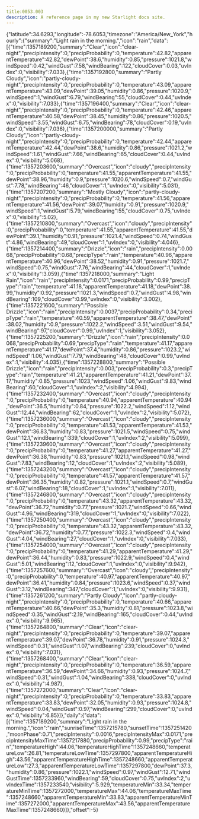 ```yaml
---
title:0053.003
description: A reference page in my new Starlight docs site.
---
```

{"latitude":34.6293,"longitude":-78.6053,"timezone":"America/New_York","hourly":{"summary":"Light rain in the morning.","icon":"rain","data":[{"time":1357189200,"summary":"Clear","icon":"clear-night","precipIntensity":0,"precipProbability":0,"temperature":42.82,"apparentTemperature":42.82,"dewPoint":38.6,"humidity":0.85,"pressure":1021.8,"windSpeed":0.42,"windGust":7.58,"windBearing":122,"cloudCover":0.03,"uvIndex":0,"visibility":7.033},{"time":1357192800,"summary":"Partly Cloudy","icon":"partly-cloudy-night","precipIntensity":0,"precipProbability":0,"temperature":43.09,"apparentTemperature":43.09,"dewPoint":39.05,"humidity":0.86,"pressure":1020.9,"windSpeed":1,"windGust":6.79,"windBearing":55,"cloudCover":0.44,"uvIndex":0,"visibility":7.033},{"time":1357196400,"summary":"Clear","icon":"clear-night","precipIntensity":0,"precipProbability":0,"temperature":42.46,"apparentTemperature":40.58,"dewPoint":38.45,"humidity":0.86,"pressure":1020.5,"windSpeed":3.55,"windGust":6.75,"windBearing":78,"cloudCover":0.19,"uvIndex":0,"visibility":7.036},{"time":1357200000,"summary":"Partly Cloudy","icon":"partly-cloudy-night","precipIntensity":0,"precipProbability":0,"temperature":42.44,"apparentTemperature":42.44,"dewPoint":38.6,"humidity":0.86,"pressure":1021.2,"windSpeed":1.61,"windGust":7.66,"windBearing":65,"cloudCover":0.44,"uvIndex":0,"visibility":5.068},{"time":1357203600,"summary":"Overcast","icon":"cloudy","precipIntensity":0,"precipProbability":0,"temperature":41.55,"apparentTemperature":41.55,"dewPoint":38.96,"humidity":0.9,"pressure":1020.6,"windSpeed":0.7,"windGust":7.78,"windBearing":46,"cloudCover":1,"uvIndex":0,"visibility":5.031},{"time":1357207200,"summary":"Mostly Cloudy","icon":"partly-cloudy-night","precipIntensity":0,"precipProbability":0,"temperature":41.56,"apparentTemperature":41.56,"dewPoint":39.07,"humidity":0.91,"pressure":1020.9,"windSpeed":1,"windGust":5.79,"windBearing":55,"cloudCover":0.75,"uvIndex":0,"visibility":5.02},{"time":1357210800,"summary":"Overcast","icon":"cloudy","precipIntensity":0,"precipProbability":0,"temperature":41.55,"apparentTemperature":41.55,"dewPoint":39.1,"humidity":0.91,"pressure":1021.4,"windSpeed":0.74,"windGust":4.86,"windBearing":49,"cloudCover":1,"uvIndex":0,"visibility":4.046},{"time":1357214400,"summary":"Drizzle","icon":"rain","precipIntensity":0.0068,"precipProbability":0.68,"precipType":"rain","temperature":40.96,"apparentTemperature":40.96,"dewPoint":38.52,"humidity":0.91,"pressure":1021.7,"windSpeed":0.75,"windGust":7.76,"windBearing":44,"cloudCover":1,"uvIndex":0,"visibility":3.059},{"time":1357218000,"summary":"Light Rain","icon":"rain","precipIntensity":0.0171,"precipProbability":0.99,"precipType":"rain","temperature":41.18,"apparentTemperature":41.18,"dewPoint":38.99,"humidity":0.92,"pressure":1021.3,"windSpeed":0.7,"windGust":4.98,"windBearing":109,"cloudCover":0.99,"uvIndex":0,"visibility":3.002},{"time":1357221600,"summary":"Possible Drizzle","icon":"rain","precipIntensity":0.0037,"precipProbability":0.34,"precipType":"rain","temperature":40.59,"apparentTemperature":38.47,"dewPoint":38.02,"humidity":0.9,"pressure":1022.2,"windSpeed":3.51,"windGust":9.54,"windBearing":97,"cloudCover":0.99,"uvIndex":1,"visibility":3.052},{"time":1357225200,"summary":"Drizzle","icon":"rain","precipIntensity":0.0068,"precipProbability":0.69,"precipType":"rain","temperature":41.17,"apparentTemperature":41.17,"dewPoint":37.4,"humidity":0.86,"pressure":1023.2,"windSpeed":1.06,"windGust":7.79,"windBearing":48,"cloudCover":0.99,"uvIndex":1,"visibility":4.035},{"time":1357228800,"summary":"Possible Drizzle","icon":"rain","precipIntensity":0.003,"precipProbability":0.3,"precipType":"rain","temperature":41.21,"apparentTemperature":41.21,"dewPoint":37.17,"humidity":0.85,"pressure":1023,"windSpeed":1.06,"windGust":9.83,"windBearing":60,"cloudCover":1,"uvIndex":2,"visibility":4.994},{"time":1357232400,"summary":"Overcast","icon":"cloudy","precipIntensity":0,"precipProbability":0,"temperature":40.94,"apparentTemperature":40.94,"dewPoint":36.5,"humidity":0.84,"pressure":1022.2,"windSpeed":1.12,"windGust":12.44,"windBearing":62,"cloudCover":1,"uvIndex":2,"visibility":5.072},{"time":1357236000,"summary":"Overcast","icon":"cloudy","precipIntensity":0,"precipProbability":0,"temperature":41.53,"apparentTemperature":41.53,"dewPoint":36.83,"humidity":0.83,"pressure":1021.5,"windSpeed":0.75,"windGust":12.1,"windBearing":339,"cloudCover":1,"uvIndex":2,"visibility":5.099},{"time":1357239600,"summary":"Overcast","icon":"cloudy","precipIntensity":0,"precipProbability":0,"temperature":41.27,"apparentTemperature":41.27,"dewPoint":36.38,"humidity":0.83,"pressure":1021.1,"windSpeed":0.98,"windGust":7.83,"windBearing":12,"cloudCover":1,"uvIndex":2,"visibility":5.089},{"time":1357243200,"summary":"Overcast","icon":"cloudy","precipIntensity":0,"precipProbability":0,"temperature":41.57,"apparentTemperature":41.57,"dewPoint":36.35,"humidity":0.82,"pressure":1021.1,"windSpeed":0.7,"windGust":6.07,"windBearing":18,"cloudCover":1,"uvIndex":1,"visibility":7.011},{"time":1357246800,"summary":"Overcast","icon":"cloudy","precipIntensity":0,"precipProbability":0,"temperature":43.32,"apparentTemperature":43.32,"dewPoint":36.72,"humidity":0.77,"pressure":1021.7,"windSpeed":0.66,"windGust":4.96,"windBearing":319,"cloudCover":1,"uvIndex":0,"visibility":7.022},{"time":1357250400,"summary":"Overcast","icon":"cloudy","precipIntensity":0,"precipProbability":0,"temperature":43.32,"apparentTemperature":43.32,"dewPoint":36.72,"humidity":0.77,"pressure":1022.3,"windSpeed":0.4,"windGust":4.04,"windBearing":27,"cloudCover":1,"uvIndex":0,"visibility":7.033},{"time":1357254000,"summary":"Overcast","icon":"cloudy","precipIntensity":0,"precipProbability":0,"temperature":41.29,"apparentTemperature":41.29,"dewPoint":36.44,"humidity":0.83,"pressure":1022.9,"windSpeed":0.4,"windGust":5.01,"windBearing":12,"cloudCover":1,"uvIndex":0,"visibility":9.942},{"time":1357257600,"summary":"Overcast","icon":"cloudy","precipIntensity":0,"precipProbability":0,"temperature":40.97,"apparentTemperature":40.97,"dewPoint":36.41,"humidity":0.84,"pressure":1023.6,"windSpeed":0.37,"windGust":3.12,"windBearing":347,"cloudCover":1,"uvIndex":0,"visibility":9.931},{"time":1357261200,"summary":"Partly Cloudy","icon":"partly-cloudy-night","precipIntensity":0,"precipProbability":0,"temperature":40.66,"apparentTemperature":40.66,"dewPoint":35.3,"humidity":0.81,"pressure":1023.8,"windSpeed":0.35,"windGust":2.19,"windBearing":165,"cloudCover":0.44,"uvIndex":0,"visibility":9.965},{"time":1357264800,"summary":"Clear","icon":"clear-night","precipIntensity":0,"precipProbability":0,"temperature":39.07,"apparentTemperature":39.07,"dewPoint":36.78,"humidity":0.91,"pressure":1024.3,"windSpeed":0.31,"windGust":1.07,"windBearing":239,"cloudCover":0,"uvIndex":0,"visibility":7.031},{"time":1357268400,"summary":"Clear","icon":"clear-night","precipIntensity":0,"precipProbability":0,"temperature":36.59,"apparentTemperature":36.59,"dewPoint":34.66,"humidity":0.93,"pressure":1024.7,"windSpeed":0.31,"windGust":1.04,"windBearing":338,"cloudCover":0,"uvIndex":0,"visibility":4.987},{"time":1357272000,"summary":"Clear","icon":"clear-night","precipIntensity":0,"precipProbability":0,"temperature":33.83,"apparentTemperature":33.83,"dewPoint":32.05,"humidity":0.93,"pressure":1024.8,"windSpeed":0.04,"windGust":0.97,"windBearing":299,"cloudCover":0,"uvIndex":0,"visibility":6.85}]},"daily":{"data":[{"time":1357189200,"summary":"Light rain in the morning.","icon":"rain","sunriseTime":1357215780,"sunsetTime":1357251420,"moonPhase":0.71,"precipIntensity":0.0016,"precipIntensityMax":0.0171,"precipIntensityMaxTime":1357217880,"precipProbability":0.99,"precipType":"rain","temperatureHigh":44.06,"temperatureHighTime":1357248660,"temperatureLow":26.81,"temperatureLowTime":1357297800,"apparentTemperatureHigh":43.56,"apparentTemperatureHighTime":1357248660,"apparentTemperatureLow":27.3,"apparentTemperatureLowTime":1357297800,"dewPoint":37.3,"humidity":0.86,"pressure":1022.1,"windSpeed":0.97,"windGust":12.71,"windGustTime":1357233960,"windBearing":59,"cloudCover":0.75,"uvIndex":2,"uvIndexTime":1357233540,"visibility":5.929,"temperatureMin":33.34,"temperatureMinTime":1357272000,"temperatureMax":44.06,"temperatureMaxTime":1357248660,"apparentTemperatureMin":33.83,"apparentTemperatureMinTime":1357272000,"apparentTemperatureMax":43.56,"apparentTemperatureMaxTime":1357248660}]},"offset":-5}
